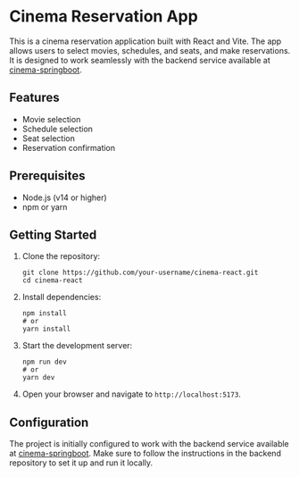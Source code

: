 # Cinema Reservation App

This is a cinema reservation application built with React and Vite. The app allows users to select movies, schedules, and seats, and make reservations. It is designed to work seamlessly with the backend service available at [cinema-springboot](https://github.com/Andrewdpg/cinema-springboot).

## Features

* Movie selection
* Schedule selection
* Seat selection
* Reservation confirmation

## Prerequisites

* Node.js (v14 or higher)
* npm or yarn

## Getting Started

1. Clone the repository:

   ```
   git clone https://github.com/your-username/cinema-react.git
   cd cinema-react
   ```
2. Install dependencies:

   ```
   npm install
   # or
   yarn install
   ```
3. Start the development server:

   ```
   npm run dev
   # or
   yarn dev
   ```
4. Open your browser and navigate to `http://localhost:5173`.

## Configuration

The project is initially configured to work with the backend service available at [cinema-springboot](https://github.com/Andrewdpg/cinema-springboot). Make sure to follow the instructions in the backend repository to set it up and run it locally.
